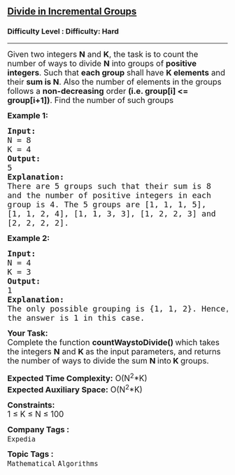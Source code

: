 <h2><a href="https://www.geeksforgeeks.org/problems/divide-in-incremental-groups--170647/1?page=2&difficulty=Hard&status=unsolved&sortBy=submissions">Divide in Incremental Groups</a></h2><h3>Difficulty Level : Difficulty: Hard</h3><hr><div class="problems_problem_content__Xm_eO"><p><span style="font-size:18px">Given two integers <strong>N</strong> and <strong>K</strong>, the task is to count the number of ways to divide <strong>N</strong> into groups of <strong>positive integers</strong>. Such that <strong>each group</strong> shall have <strong>K elements</strong> and their <strong>sum is N</strong>. Also the number of elements in the groups follows a <strong>non-decreasing</strong> order <strong>(i.e. group[i] &lt;= group[i+1])</strong>. Find the number of such groups</span></p>

<p><span style="font-size:18px"><strong>Example 1:</strong></span></p>

<pre><span style="font-size:18px"><strong>Input:</strong>
N = 8
K = 4
<strong>Output:</strong>
5
<strong>Explanation:</strong>
There are 5 groups such that their sum is 8 
and the number of positive integers in each 
group is 4.&nbsp;The 5 groups are [1, 1, 1, 5], 
[1, 1, 2, 4], [1, 1, 3, 3], [1, 2, 2, 3] and 
[2, 2, 2, 2].</span></pre>

<p><span style="font-size:18px"><strong>Example 2:</strong></span></p>

<pre><span style="font-size:18px"><strong>Input: </strong>
N = 4
K = 3
<strong>Output:</strong>
1
<strong>Explanation: </strong>
The only possible grouping is {1, 1, 2}. Hence,</span>
<span style="font-size:18px">the answer is 1 in this case.</span></pre>

<p><span style="font-size:18px"><strong>Your Task:</strong><br>
Complete the function <strong>countWaystoDivide</strong><strong>() </strong>which takes the integers&nbsp;<strong>N</strong>&nbsp;and <strong>K&nbsp;</strong>as the input parameters, and returns the number of ways to divide the sum <strong>N </strong>into<strong> K&nbsp;</strong>groups.</span></p>

<p><span style="font-size:18px"><strong>Expected Time Complexity:</strong>&nbsp;O(N<sup>2</sup>*K)<br>
<strong>Expected Auxiliary Space:</strong>&nbsp;O(N<sup>2</sup></span><span style="font-size:18px">*K)</span></p>

<p><span style="font-size:18px"><strong>Constraints:</strong><br>
1 ≤ K ≤&nbsp;N ≤ 100</span></p>
</div><p><span style=font-size:18px><strong>Company Tags : </strong><br><code>Expedia</code>&nbsp;<br><p><span style=font-size:18px><strong>Topic Tags : </strong><br><code>Mathematical</code>&nbsp;<code>Algorithms</code>&nbsp;